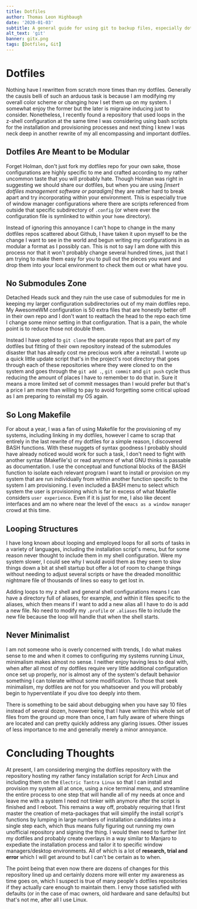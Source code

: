 ```yaml
---
title: Dotfiles
author: Thomas Leon Highbaugh
date: '2020-01-03'
subtitle: A general guide for using git to backup files, especially dotfiles.
alt_text: 'git'
banner: gitx.png
tags: [Dotfiles, Git]
---
```


# Dotfiles

Nothing have I rewritten from scratch more times than my dotfiles. Generally the causis belli of such an arduous task is because I am modifying my overall color scheme or changing how I set them up on my system. I somewhat enjoy the former but the later is migraine inducing just to consider. Nonetheless, I recently found a repository that used loops in the z-shell configuration at the same time I was considering using bash scripts for the installation and provisioning processes and next thing I knew I was neck deep in another rewrite of my all encompassing and important dotfiles.

## Dotfiles Are Meant to be Modular

Forget Holman, don't just fork my dotfiles repo for your own sake, those configurations are highly specific to me and crafted according to my rather uncommon taste that you will probably hate. Though Holman was right in suggesting we should share our dotfiles, but when you are using _[insert dotfiles management software or paradigm]_ they are rather hard to break apart and try incorporating within your environment. This is especially true of window manager configurations where there are scripts referenced from outside that specific subdirectory of `.config` (or where ever the configuration file is symlinked to within your `home` directory).

Instead of ignoring this annoyance I can't hope to change in the many dotfiles repos scattered about Github, I have taken it upon myself to be the change I want to see in the world and begun writing my configurations in as modular a format as I possibly can. This is not to say I am done with this process nor that it won't probably change several hundred times, just that I am trying to make them easy for you to pull out the pieces you want and drop them into your local environment to check them out or what have you.

## No Submodules Zone

Detached Heads suck and they ruin the use case of submodules for me in keeping my larger configuration subdirectories out of my main dotfiles repo. My AwesomeWM configuration is 50 extra files that are honestly better off in their own repo and I don't want to reattach the head to the repo each time I change some minor setting in that configuration. That is a pain, the whole point is to reduce those not double them.

Instead I have opted to `git clone` the separate repos that are part of my dotfiles but fitting of their own repository instead of the submodules disaster that has already cost me precious work after a reinstall. I wrote up a quick little update script that's in the project's root directory that goes through each of these repositories where they were cloned to on the system and goes through the `git add .`, `git commit` and `git push` cycle thus reducing the amount of places I have to remember to do that in. Sure it means a more limited set of commit messages than I would prefer but that's a price I am more than willing to pay to avoid forgetting some critical upload as I am preparing to reinstall my OS again.

## So Long Makefile

For about a year, I was a fan of using Makefile for the provisioning of my systems, including linking in my dotfiles, however I came to scrap that entirely in the last rewrite of my dotfiles for a simple reason, I discovered BASH functions. With these nuggets of syntax goodness I probably should have already noticed would work for such a task, I don't need to fight with another syntax (Makefile's) or read anymore of what GNU thinks is passable as documentation. I use the conceptual and functional blocks of the BASH function to isolate each relevant program I want to install or provision on my system that are run individually from within another function specific to the system I am provisioning. I even included a BASH menu to select which system the user is provisioning which is far in excess of what Makefile considers `user experience`. Even if it is just for me, I also like decent interfaces and am no where near the level of the `emacs as a window manager` crowd at this time.

## Looping Structures

I have long known about looping and employed loops for all sorts of tasks in a variety of languages, including the installation script's menu, but for some reason never thought to include them in my shell configuration. Were my system slower, I could see why I would avoid them as they seem to slow things down a bit at shell startup but offer a lot of room to change things without needing to adjust several scripts or have the dreaded monolithic nightmare file of thousands of lines so easy to get lost in.

Adding loops to my z shell and general shell configurations means I can have a directory full of aliases, for example, and within it files specific to the aliases, which then means if I want to add a new alias all I have to do is add a new file. No need to modify my `.profile` or `.aliases` file to include the new file because the loop will handle that when the shell starts.

## Never Minimalist

I am not someone who is overly concerned with trends, I do what makes sense to me and when it comes to configuring my systems running Linux, minimalism makes almost no sense. I neither enjoy having less to deal with, when after all most of my dotfiles require very little additional configuration once set up properly, nor is almost any of the system's default behavior something I can tolerate without some modification. To those that seek minimalism, my dotfiles are not for you whatsoever and you will probably begin to hyperventilate if you dive too deeply into them.

There is something to be said about debugging when you have say 10 files instead of several dozen, however being that I have written this whole set of files from the ground up more than once, I am fully aware of where things are located and can pretty quickly address any glaring issues. Other issues of less importance to me and generally merely a minor annoyance.

# Concluding Thoughts

At present, I am considering merging the dotfiles repository with the repository hosting my rather fancy installation script for Arch Linux and including them on the `Electric Tantra Linux` so that I can install and provision my system all at once, using a nice terminal menu, and streamline the entire process to one step that will handle all of my needs at once and leave me with a system I need not tinker with anymore after the script is finished and I reboot. This remains a way off, probably requiring that I first master the creation of meta-packages that will simplify the install script's functions by lumping in large numbers of installation candidates into a single step each, which thus means fully figuring out running my own unofficial repository and signing the thing. I would then need to further lint my dotfiles and probably create overlays in a way similar to Manjaro to expediate the installation process and tailor it to specific window managers/desktop environments. All of which is a lot of **research, trial and error** which I will get around to but I can't be certain as to when.

The point being that even now there are dozens of changes for this repository lined up and certainly dozens more will enter my awareness as time goes on, which I suspect is true of many people's dotfiles repositories if they actually care enough to maintain them. I envy those satisfied with defaults (or in the case of mac owners, old hardware and sane defaults) but that's not me, after all I use Linux.
